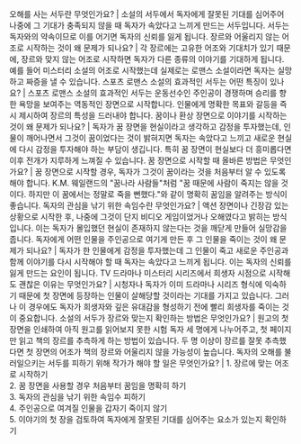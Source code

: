 오해를 사는 서두란 무엇인가요?	| 소설의 서두에서 독자에게 잘못된 기대를 심어주어 나중에 그 기대가 충족되지 않을 때 독자가 속았다고 느끼게 만드는 서두입니다. 서두는 독자와의 약속이므로 이를 어기면 독자의 신뢰를 잃게 됩니다.
장르와 어울리지 않는 어조로 시작하는 것이 왜 문제가 되나요?	| 각 장르에는 고유한 어조와 기대치가 있기 때문에, 장르와 맞지 않는 어조로 시작하면 독자가 다른 종류의 이야기를 기대하게 됩니다. 예를 들어 미스터리 소설의 어조로 시작했는데 실제로는 로맨스 소설이라면 독자는 실망하고 짜증을 낼 수 있습니다.
스포츠 로맨스 소설의 효과적인 서두는 어떤 특징이 있나요?	| 스포츠 로맨스 소설의 효과적인 서두는 운동선수인 주인공이 경쟁하며 승리를 향한 욕망을 보여주는 역동적인 장면으로 시작합니다. 인물에게 명확한 목표와 갈등을 즉시 제시하여 장르의 특성을 드러내야 합니다.
꿈이나 환상 장면으로 이야기를 시작하는 것이 왜 문제가 되나요?	| 독자가 꿈 장면을 현실이라고 생각하고 감정을 투자했는데, 인물이 깨어나면서 그것이 꿈이었다는 것이 밝혀지면 독자는 속았다고 느끼고 새로운 현실에 다시 감정을 투자해야 하는 부담이 생깁니다. 특히 꿈 장면이 현실보다 더 흥미롭다면 이후 전개가 지루하게 느껴질 수 있습니다.
꿈 장면으로 시작할 때 올바른 방법은 무엇인가요?	| 꿈 장면으로 시작할 경우, 독자가 그것이 꿈이라는 것을 처음부터 알 수 있도록 해야 합니다. K.M. 웨일랜드의 "꿈나라 사람들"처럼 "꿈 때문에 사람이 죽지는 않을 것이다. 하지만 이 꿈에서는 정말로 죽을 뻔했다."와 같이 명확히 꿈임을 알려주는 방식이 좋습니다.
독자의 관심을 낚기 위한 속임수란 무엇인가요?	| 액션 장면이나 긴장감 있는 상황으로 시작한 후, 나중에 그것이 단지 비디오 게임이었거나 오해였다고 밝히는 방식입니다. 이는 독자가 몰입했던 현실이 존재하지 않는다는 것을 깨닫게 만들어 실망감을 줍니다.
독자에게 어떤 인물을 주인공으로 여기게 만든 후 그 인물을 죽이는 것이 왜 문제가 되나요?	| 독자가 한 인물에게 감정을 투자했는데 그 인물이 죽고 새로운 주인공과 함께 이야기를 다시 시작해야 할 때 독자는 속았다고 느끼게 됩니다. 이는 독자의 신뢰를 잃게 만드는 요인이 됩니다.
TV 드라마나 미스터리 시리즈에서 희생자 시점으로 시작해도 괜찮은 이유는 무엇인가요?	| 시청자나 독자가 이미 드라마나 시리즈 형식에 익숙하기 때문에 첫 장면에 등장하는 인물이 살해당할 것이라는 기대를 가지고 있습니다. 그러나 이 경우에도 독자가 희생자와 깊은 유대감을 형성하기 전에 빨리 희생자를 죽이는 것이 중요합니다.
소설의 서두가 장르와 맞는지 확인하는 방법은 무엇인가요?	| 원고의 첫 장면을 인쇄하여 아직 원고를 읽어보지 못한 시험 독자 세 명에게 나누어주고, 첫 페이지만 읽고 책의 장르를 추측하게 하는 방법이 있습니다. 두 명 이상이 장르를 잘못 추측했다면 첫 장면의 어조가 책의 장르와 어울리지 않을 가능성이 높습니다.
독자의 오해를 불러일으키는 서두를 피하기 위해 작가가 해야 할 일은 무엇인가요?	| 1. 장르에 맞는 어조로 시작하기<br/>2. 꿈 장면을 사용할 경우 처음부터 꿈임을 명확히 하기<br/>3. 독자의 관심을 낚기 위한 속임수 피하기<br/>4. 주인공으로 여겨질 인물을 갑자기 죽이지 않기<br/>5. 이야기의 첫 장을 검토하여 독자에게 잘못된 기대를 심어주는 요소가 있는지 확인하기